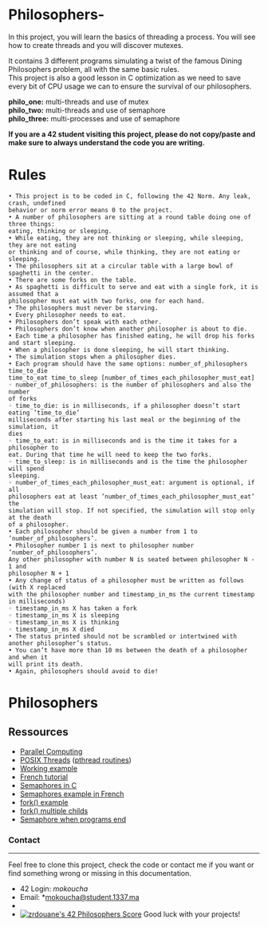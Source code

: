 # Philosophers-
In this project, you will learn the basics of threading a process. You will see how to create threads and you will discover mutexes.

It contains 3 different programs simulating a twist of the famous Dining Philosophers problem, all with the same basic rules.  
This project is also a good lesson in C optimization as we need to save every bit of CPU usage we can to ensure the survival of our philosophers.

**philo_one:** multi-threads and use of mutex  
**philo_two:** multi-threads and use of semaphore  
**philo_three:** multi-processes and use of semaphore

**If you are a 42 student visiting this project, please do not copy/paste and make sure to always understand the code you are writing.**


# Rules
```
• This project is to be coded in C, following the 42 Norm. Any leak, crash, undefined
behavior or norm error means 0 to the project.
• A number of philosophers are sitting at a round table doing one of three things:
eating, thinking or sleeping.
• While eating, they are not thinking or sleeping, while sleeping, they are not eating
or thinking and of course, while thinking, they are not eating or sleeping.
• The philosophers sit at a circular table with a large bowl of spaghetti in the center.
• There are some forks on the table.
• As spaghetti is difficult to serve and eat with a single fork, it is assumed that a
philosopher must eat with two forks, one for each hand.
• The philosophers must never be starving.
• Every philosopher needs to eat.
• Philosophers don’t speak with each other.
• Philosophers don’t know when another philosopher is about to die. 
• Each time a philosopher has finished eating, he will drop his forks and start sleeping.
• When a philosopher is done sleeping, he will start thinking.
• The simulation stops when a philosopher dies.
• Each program should have the same options: number_of_philosophers time_to_die
time_to_eat time_to_sleep [number_of_times_each_philosopher_must_eat]
◦ number_of_philosophers: is the number of philosophers and also the number
of forks
◦ time_to_die: is in milliseconds, if a philosopher doesn’t start eating ’time_to_die’
milliseconds after starting his last meal or the beginning of the simulation, it
dies
◦ time_to_eat: is in milliseconds and is the time it takes for a philosopher to
eat. During that time he will need to keep the two forks.
◦ time_to_sleep: is in milliseconds and is the time the philosopher will spend
sleeping.
◦ number_of_times_each_philosopher_must_eat: argument is optional, if all
philosophers eat at least ’number_of_times_each_philosopher_must_eat’ the
simulation will stop. If not specified, the simulation will stop only at the death
of a philosopher.
• Each philosopher should be given a number from 1 to ’number_of_philosophers’.
• Philosopher number 1 is next to philosopher number ’number_of_philosophers’.
Any other philosopher with number N is seated between philosopher N - 1 and
philosopher N + 1
• Any change of status of a philosopher must be written as follows (with X replaced
with the philosopher number and timestamp_in_ms the current timestamp in milliseconds)
◦ timestamp_in_ms X has taken a fork  
◦ timestamp_in_ms X is sleeping  
◦ timestamp_in_ms X is thinking  
◦ timestamp_in_ms X died  
• The status printed should not be scrambled or intertwined with another philosopher’s status.
• You can’t have more than 10 ms between the death of a philosopher and when it
will print its death.
• Again, philosophers should avoid to die!
```
# Philosophers

## Ressources

* [Parallel Computing](https://computing.llnl.gov/tutorials/parallel_comp/)
* [POSIX Threads](https://computing.llnl.gov/tutorials/pthreads/) ([pthread routines](https://computing.llnl.gov/tutorials/pthreads/#AppendixA))
* [Working example](https://timmurphy.org/2010/05/04/pthreads-in-c-a-minimal-working-example/)
* [French tutorial](https://franckh.developpez.com/tutoriels/posix/pthreads/)
* [Semaphores in C](http://greenteapress.com/thinkos/html/thinkos012.html)
* [Semaphores example in French](http://jean-luc.massat.perso.luminy.univ-amu.fr/ens/docs/thread-sem.html)
* [fork() example](https://timmurphy.org/2014/04/26/using-fork-in-cc-a-minimum-working-example/)
* [fork() multiple childs](https://stackoverflow.com/questions/876605/multiple-child-process)
* [Semaphore when programs end](https://stackoverflow.com/questions/9537068/sem-close-vs-sem-unlink-when-process-terminates)

### Contact
---
Feel free to clone this project, check the code or contact me if you want or find something wrong or missing in this documentation.

* 42 Login:	*mokoucha*
* Email:		*mokoucha@student.1337.ma
* 
* [![zrdouane's 42 Philosophers Score](https://badge42.vercel.app/api/v2/cl1jrultt001109l51mtgnmck/project/2595000)](https://github.com/JaeSeoKim/badge42)
Good luck with your projects!
